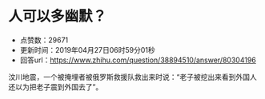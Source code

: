 # 人可以多幽默？
- 点赞数：29671
- 更新时间：2019年04月27日06时59分01秒
- 回答url：https://www.zhihu.com/question/38894510/answer/80304196
<body>
 <p data-pid="UAY3DG_k">汶川地震，一个被掩埋者被俄罗斯救援队救出来时说：“老子被挖出来看到外国人还以为把老子震到外国去了”。</p>
</body>